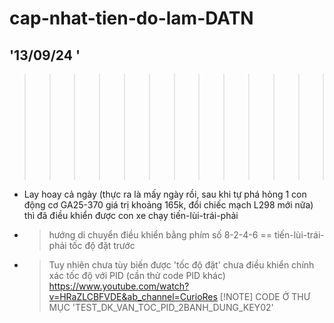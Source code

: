 # cap-nhat-tien-do-lam-DATN

## **'13/09/24  '**
>>>>>>>>>>>>> ![image](https://github.com/user-attachments/assets/121c2640-3aab-4533-a9c2-bbdd865246a8)
>>>>>>>>>>>>> ![image](https://github.com/user-attachments/assets/5ce04b4c-7af7-40f3-9a94-cf77d1dae64a)

* Lay hoay cả ngày (thực ra là mấy ngày rồi, sau khi tự phá hỏng 1 con động cơ GA25-370 giá trị khoảng 165k, đổi chiếc mạch L298 mới nữa) thì đã điều khiển được con xe chạy tiến-lùi-trái-phải
* > hướng di chuyển điều khiển bằng phím số 8-2-4-6 == tiến-lùi-trái-phải
  > tốc độ đặt trước
* > Tuy nhiên chưa tùy biến được 'tốc độ đặt'
  > chưa điều khiển chính xác tốc độ với PID (cần thử code PID khác) https://www.youtube.com/watch?v=HRaZLCBFVDE&ab_channel=CurioRes
  > [!NOTE] CODE Ở THƯ MỤC 'TEST_DK_VAN_TOC_PID_2BANH_DUNG_KEY02'
